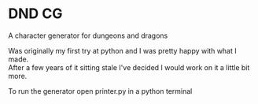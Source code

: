 # DND CG
A character generator for dungeons and dragons

Was originally my first try at python and I was pretty happy with what I made. 
\
After a few years of it sitting stale I've decided I would work on it a little bit more.

To run the generator open printer.py in a python terminal